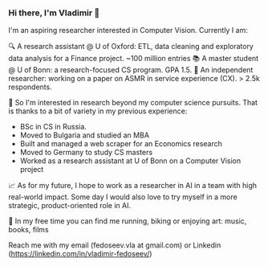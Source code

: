 ### Hi there, I'm Vladimir 👋

I'm an aspiring researcher interested in Computer Vision. Currently I am:

🔍 A research assistant @ U of Oxford: ETL, data cleaning and exploratory data analysis for a Finance project. ~100 million entries
📚 A master student @ U of Bonn: a research-focused CS program. GPA 1.5.
📃 An independent researcher: working on a paper on ASMR in service experience (CX). > 2.5k respondents.

🚈 So I'm interested in research beyond my computer science pursuits. That is thanks to a bit of variety in my previous experience:
- BSc in CS in Russia.
- Moved to Bulgaria and studied an MBA
- Built and managed a web scraper for an Economics research
- Moved to Germany to study CS masters
- Worked as a research assistant at U of Bonn on a Computer Vision project

📈 As for my future, I hope to work as a researcher in AI in a team with high real-world impact. Some day I would also love to try myself in a more strategic, product-oriented role in AI.

🏃 In my free time you can find me running, biking or enjoying art: music, books, films

Reach me with my email (fedoseev.vla at gmail.com) or Linkedin (https://linkedin.com/in/vladimir-fedoseev/)
